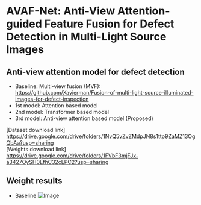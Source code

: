 # AVAF-Net: Anti-View Attention-guided Feature Fusion for Defect Detection in Multi-Light Source Images 
## Anti-view attention model for defect detection
- Baseline: Multi-view fusion (MVF): https://github.com/Xavierman/Fusion-of-multi-light-source-illuminated-images-for-defect-inspection
- 1st model: Attention based model
- 2nd model: Transformer based model
- 3rd model: Anti-view attention based model (Proposed)



[Dataset download link] https://drive.google.com/drive/folders/1NvQ5vZvZMdpJN8s1ttp9ZaMZ13OgQbAa?usp=sharing<br>[Weights download link] https://drive.google.com/drive/folders/1FVbF3mjFJx-a3427OySH0EfhC32cLPC2?usp=sharing

## Weight results
- Baseline
![Image](https://github.com/user-attachments/assets/158cb349-0190-4522-b071-a9fa48b39cda)
